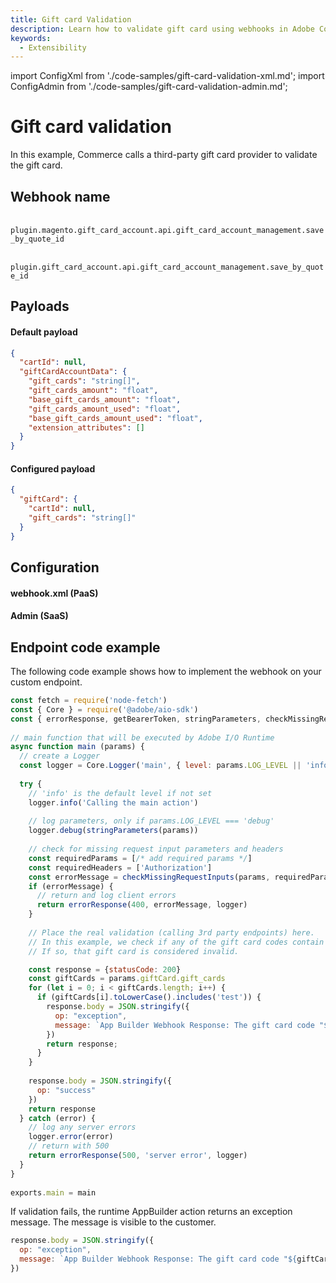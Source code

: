```yaml
---
title: Gift card Validation
description: Learn how to validate gift card using webhooks in Adobe Commerce.
keywords:
  - Extensibility
---
```


import ConfigXml from './code-samples/gift-card-validation-xml.md';
import ConfigAdmin from './code-samples/gift-card-validation-admin.md';

# Gift card validation

In this example, Commerce calls a third-party gift card provider to validate the gift card.

## Webhook name

&#8203;<Edition name="paas" /> `plugin.magento.gift_card_account.api.gift_card_account_management.save_by_quote_id`

&#8203;<Edition name="saas" /> `plugin.gift_card_account.api.gift_card_account_management.save_by_quote_id`

## Payloads

<CodeBlock slots="heading, code" repeat="2" languages="JSON, JSON" />

#### Default payload

```json
{
  "cartId": null,
  "giftCardAccountData": {
    "gift_cards": "string[]",
    "gift_cards_amount": "float",
    "base_gift_cards_amount": "float",
    "gift_cards_amount_used": "float",
    "base_gift_cards_amount_used": "float",
    "extension_attributes": []
  }
}
```

#### Configured payload

```json
{
  "giftCard": {
    "cartId": null,
    "gift_cards": "string[]"
  }
}
```

## Configuration

<TabsBlock orientation="horizontal" slots="heading, content" theme="light" repeat="2" />

#### webhook.xml (PaaS)

<ConfigXml/>

#### Admin (SaaS)

<ConfigAdmin/>

## Endpoint code example

The following code example shows how to implement the webhook on your custom endpoint.

```js
const fetch = require('node-fetch')
const { Core } = require('@adobe/aio-sdk')
const { errorResponse, getBearerToken, stringParameters, checkMissingRequestInputs } = require('../utils')
 
// main function that will be executed by Adobe I/O Runtime
async function main (params) {
  // create a Logger
  const logger = Core.Logger('main', { level: params.LOG_LEVEL || 'info' })
 
  try {
    // 'info' is the default level if not set
    logger.info('Calling the main action')
 
    // log parameters, only if params.LOG_LEVEL === 'debug'
    logger.debug(stringParameters(params))
 
    // check for missing request input parameters and headers
    const requiredParams = [/* add required params */]
    const requiredHeaders = ['Authorization']
    const errorMessage = checkMissingRequestInputs(params, requiredParams, requiredHeaders)
    if (errorMessage) {
      // return and log client errors
      return errorResponse(400, errorMessage, logger)
    }
 
    // Place the real validation (calling 3rd party endpoints) here.
    // In this example, we check if any of the gift card codes contain "test".
    // If so, that gift card is considered invalid.

    const response = {statusCode: 200}
    const giftCards = params.giftCard.gift_cards
    for (let i = 0; i < giftCards.length; i++) {
      if (giftCards[i].toLowerCase().includes('test')) {
        response.body = JSON.stringify({
          op: "exception",
          message: `App Builder Webhook Response: The gift card code "${giftCards[i]}" is not valid`
        })
        return response;
      }
    }
 
    response.body = JSON.stringify({
      op: "success"
    })
    return response
  } catch (error) {
    // log any server errors
    logger.error(error)
    // return with 500
    return errorResponse(500, 'server error', logger)
  }
}
 
exports.main = main
```

If validation fails, the runtime AppBuilder action returns an exception message. The message is visible to the customer.

```js
response.body = JSON.stringify({
  op: "exception",
  message: `App Builder Webhook Response: The gift card code "${giftCards[i]}" is not valid`
})
```
